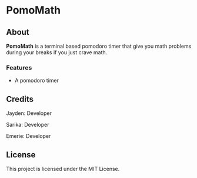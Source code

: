 # PomoMath

## About

**PomoMath** is a terminal based pomodoro timer that give you math problems during your breaks if you just crave math.

### Features

- A pomodoro timer

## Credits

Jayden: Developer

Sarika: Developer

Emerie: Developer

## License

This project is licensed under the MIT License.

